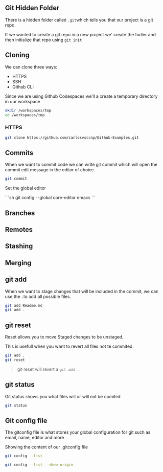 ## Git Hidden Folder

There is a hidden folder called `.git`which tells you that our project is a git repo.

If we wanted to create a git repo in a new project we' create the fodler and then initialize that repo using `git init`




## Cloning

We can clone three ways: 
- HTTPS
- SSH
- Github CLI

Since we are using Github Codespaces we'll a create a temporary directory in our workspace

```sh
mkdir /workspaces/tmp
cd /workspaces/tmp
```

### HTTPS

```sh
git clone https://github.com/carlosvsccnp/Github-Examples.git
```



## Commits

When we want to commit code we can write git commit which will open the commit edit message in the editor of choice.

```sh
git commit
```

Set the global editor

´´´sh
git config --global core-editor emacs
´´´

## Branches


## Remotes


## Stashing


## Merging

## git add

When we want to stage changes that will be included in the commit, we can use the `.`to add all possible files.

```sh
git add Readme.md
git add .
```

## git reset

Reset allows you to move Staged changes to be unstaged.

This is usefull when you want to revert all files not te commited.

```sh
git add .
git reset
````

> git reset will revert a `git add .`

## git status

Git status shows you what files will or will not be comited

```sh
git status
```

## Git config file

The gitconfig file is what stores your global configuration for git such as email, name, editor and more

Showing the content of our .gitconfig file
```sh
git config --list
```

```sh
git config --list --show-origin
```